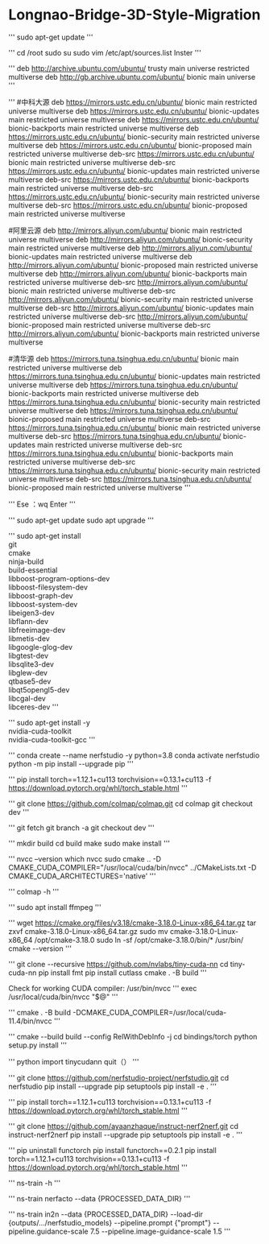 # Longnao-Bridge-3D-Style-Migration

'''
sudo apt-get update
'''

'''
cd /root
sudo su 
sudo vim /etc/apt/sources.list
Inster
'''

'''
deb http://archive.ubuntu.com/ubuntu/ trusty main universe restricted multiverse
deb http://gb.archive.ubuntu.com/ubuntu/ bionic main universe
'''

'''
#中科大源
deb https://mirrors.ustc.edu.cn/ubuntu/ bionic main restricted universe multiverse
deb https://mirrors.ustc.edu.cn/ubuntu/ bionic-updates main restricted universe multiverse
deb https://mirrors.ustc.edu.cn/ubuntu/ bionic-backports main restricted universe multiverse
deb https://mirrors.ustc.edu.cn/ubuntu/ bionic-security main restricted universe multiverse
deb https://mirrors.ustc.edu.cn/ubuntu/ bionic-proposed main restricted universe multiverse
deb-src https://mirrors.ustc.edu.cn/ubuntu/ bionic main restricted universe multiverse
deb-src https://mirrors.ustc.edu.cn/ubuntu/ bionic-updates main restricted universe multiverse
deb-src https://mirrors.ustc.edu.cn/ubuntu/ bionic-backports main restricted universe multiverse
deb-src https://mirrors.ustc.edu.cn/ubuntu/ bionic-security main restricted universe multiverse
deb-src https://mirrors.ustc.edu.cn/ubuntu/ bionic-proposed main restricted universe multiverse

#阿里云源
deb http://mirrors.aliyun.com/ubuntu/ bionic main restricted universe multiverse
deb http://mirrors.aliyun.com/ubuntu/ bionic-security main restricted universe multiverse
deb http://mirrors.aliyun.com/ubuntu/ bionic-updates main restricted universe multiverse
deb http://mirrors.aliyun.com/ubuntu/ bionic-proposed main restricted universe multiverse
deb http://mirrors.aliyun.com/ubuntu/ bionic-backports main restricted universe multiverse
deb-src http://mirrors.aliyun.com/ubuntu/ bionic main restricted universe multiverse
deb-src http://mirrors.aliyun.com/ubuntu/ bionic-security main restricted universe multiverse
deb-src http://mirrors.aliyun.com/ubuntu/ bionic-updates main restricted universe multiverse
deb-src http://mirrors.aliyun.com/ubuntu/ bionic-proposed main restricted universe multiverse
deb-src http://mirrors.aliyun.com/ubuntu/ bionic-backports main restricted universe multiverse

#清华源
deb https://mirrors.tuna.tsinghua.edu.cn/ubuntu/ bionic main restricted universe multiverse
deb https://mirrors.tuna.tsinghua.edu.cn/ubuntu/ bionic-updates main restricted universe multiverse
deb https://mirrors.tuna.tsinghua.edu.cn/ubuntu/ bionic-backports main restricted universe multiverse
deb https://mirrors.tuna.tsinghua.edu.cn/ubuntu/ bionic-security main restricted universe multiverse
deb https://mirrors.tuna.tsinghua.edu.cn/ubuntu/ bionic-proposed main restricted universe multiverse
deb-src https://mirrors.tuna.tsinghua.edu.cn/ubuntu/ bionic main restricted universe multiverse
deb-src https://mirrors.tuna.tsinghua.edu.cn/ubuntu/ bionic-updates main restricted universe multiverse
deb-src https://mirrors.tuna.tsinghua.edu.cn/ubuntu/ bionic-backports main restricted universe multiverse
deb-src https://mirrors.tuna.tsinghua.edu.cn/ubuntu/ bionic-security main restricted universe multiverse
deb-src https://mirrors.tuna.tsinghua.edu.cn/ubuntu/ bionic-proposed main restricted universe multiverse
'''

'''
Ese
：wq
Enter
'''

'''
sudo apt-get update
sudo apt upgrade
'''

'''
sudo apt-get install \
    git \
    cmake \
    ninja-build \
    build-essential \
    libboost-program-options-dev \
    libboost-filesystem-dev \
    libboost-graph-dev \
    libboost-system-dev \
    libeigen3-dev \
    libflann-dev \
    libfreeimage-dev \
    libmetis-dev \
    libgoogle-glog-dev \
    libgtest-dev \
    libsqlite3-dev \
    libglew-dev \
    qtbase5-dev \
    libqt5opengl5-dev \
    libcgal-dev \
    libceres-dev
'''

'''
sudo apt-get install -y \
    nvidia-cuda-toolkit \
    nvidia-cuda-toolkit-gcc
'''

'''
conda create --name nerfstudio -y python=3.8
conda activate nerfstudio
python -m pip install --upgrade pip
'''

'''
pip install torch==1.12.1+cu113 torchvision==0.13.1+cu113 -f https://download.pytorch.org/whl/torch_stable.html
'''

'''
git clone https://github.com/colmap/colmap.git
cd colmap
git checkout dev
'''

'''
git fetch
git branch -a
git checkout dev
'''

'''
mkdir build
cd build
make
sudo make install
'''

'''
nvcc –version
which nvcc
sudo cmake .. -D CMAKE_CUDA_COMPILER="/usr/local/cuda/bin/nvcc" ../CMakeLists.txt -D CMAKE_CUDA_ARCHITECTURES='native'
'''

'''
colmap -h
'''

'''
sudo apt install ffmpeg
'''

'''
wget https://cmake.org/files/v3.18/cmake-3.18.0-Linux-x86_64.tar.gz
tar zxvf cmake-3.18.0-Linux-x86_64.tar.gz
sudo mv cmake-3.18.0-Linux-x86_64 /opt/cmake-3.18.0
sudo ln -sf /opt/cmake-3.18.0/bin/*  /usr/bin/
cmake --version
'''

'''
git clone --recursive https://github.com/nvlabs/tiny-cuda-nn
cd tiny-cuda-nn
pip install fmt
pip install cutlass
cmake . -B build
'''

Check for working CUDA compiler: /usr/bin/nvcc 
'''
exec /usr/local/cuda/bin/nvcc "$@"
'''

'''
cmake . -B build -DCMAKE_CUDA_COMPILER=/usr/local/cuda-11.4/bin/nvcc
'''

'''
cmake --build build --config RelWithDebInfo -j
cd bindings/torch
python setup.py install
'''

'''
python
import tinycudann
quit（）
'''

'''
git clone https://github.com/nerfstudio-project/nerfstudio.git
cd nerfstudio
pip install --upgrade pip setuptools
pip install -e .
'''

'''
pip install torch==1.12.1+cu113 torchvision==0.13.1+cu113 -f https://download.pytorch.org/whl/torch_stable.html
'''

'''
git clone https://github.com/ayaanzhaque/instruct-nerf2nerf.git
cd instruct-nerf2nerf
pip install --upgrade pip setuptools
pip install -e .
'''

'''
pip uninstall functorch
pip install functorch==0.2.1
pip install torch==1.12.1+cu113 torchvision==0.13.1+cu113 -f https://download.pytorch.org/whl/torch_stable.html
'''

'''
ns-train -h
'''

'''
ns-train nerfacto --data {PROCESSED_DATA_DIR}
'''

'''
ns-train in2n --data {PROCESSED_DATA_DIR} --load-dir {outputs/.../nerfstudio_models} --pipeline.prompt {"prompt"} --pipeline.guidance-scale 7.5 --pipeline.image-guidance-scale 1.5
'''










